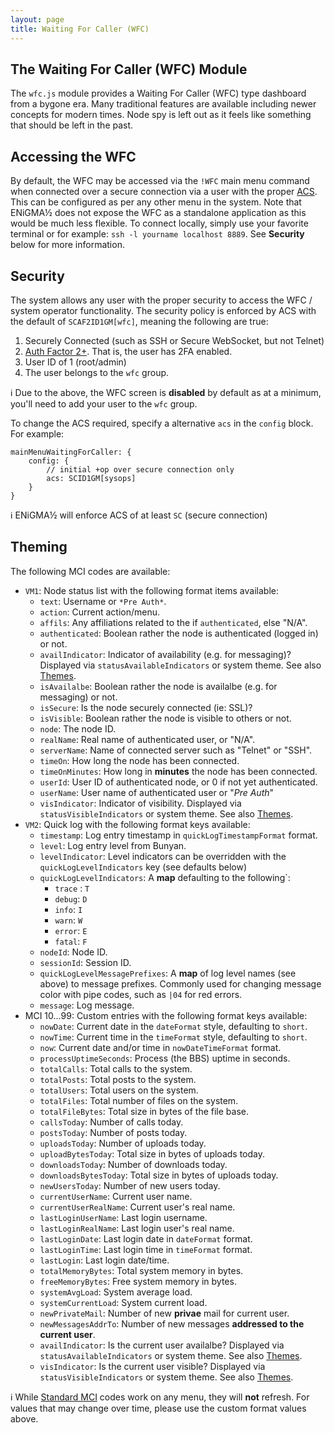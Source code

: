 ```yaml
---
layout: page
title: Waiting For Caller (WFC)
---
```

## The Waiting For Caller (WFC) Module
The `wfc.js` module provides a Waiting For Caller (WFC) type dashboard from a bygone era. Many traditional features are available including newer concepts for modern times. Node spy is left out as it feels like something that should be left in the past.

## Accessing the WFC
By default, the WFC may be accessed via the `!WFC` main menu command when connected over a secure connection via a user with the proper [ACS](../configuration/acs.md). This can be configured as per any other menu in the system. Note that ENiGMA½ does not expose the WFC as a standalone application as this would be much less flexible. To connect locally, simply use your favorite terminal or for example: `ssh -l yourname localhost 8889`. See **Security** below for more information.

## Security
The system allows any user with the proper security to access the WFC / system operator functionality. The security policy is enforced by ACS with the default of `SCAF2ID1GM[wfc]`, meaning the following are true:

1. Securely Connected (such as SSH or Secure WebSocket, but not Telnet)
2. [Auth Factor 2+](modding/user-2fa-otp-config.md). That is, the user has 2FA enabled.
3. User ID of 1 (root/admin)
4. The user belongs to the `wfc` group.

:information_source: Due to the above, the WFC screen is **disabled** by default as at a minimum, you'll need to add your user to the `wfc` group.

To change the ACS required, specify a alternative `acs` in the `config` block. For example:
```hjson
mainMenuWaitingForCaller: {
    config: {
        // initial +op over secure connection only
        acs: SCID1GM[sysops]
    }
}
```

:information_source: ENiGMA½ will enforce ACS of at least `SC` (secure connection)

## Theming
The following MCI codes are available:
* `VM1`: Node status list with the following format items available:
    * `text`: Username or `*Pre Auth*`.
    * `action`: Current action/menu.
    * `affils`: Any affiliations related to the if `authenticated`, else "N/A".
    * `authenticated`: Boolean rather the node is authenticated (logged in) or not.
    * `availIndicator`: Indicator of availability (e.g. for messaging)? Displayed via `statusAvailableIndicators` or system theme. See also [Themes](../art/themes.md).
    * `isAvailalbe`: Boolean rather the node is availalbe (e.g. for messaging) or not.
    * `isSecure`: Is the node securely connected (ie: SSL)?
    * `isVisible`: Boolean rather the node is visible to others or not.
    * `node`: The node ID.
    * `realName`: Real name of authenticated user, or "N/A".
    * `serverName`: Name of connected server such as "Telnet" or "SSH".
    * `timeOn`: How long the node has been connected.
    * `timeOnMinutes`: How long in **minutes** the node has been connected.
    * `userId`: User ID of authenticated node, or 0 if not yet authenticated.
    * `userName`: User name of authenticated user or "*Pre Auth*"
    * `visIndicator`: Indicator of visibility. Displayed via `statusVisibleIndicators` or system theme. See also [Themes](../art/themes.md).
* `VM2`: Quick log with the following format keys available:
    * `timestamp`: Log entry timestamp in `quickLogTimestampFormat` format.
    * `level`: Log entry level from Bunyan.
    * `levelIndicator`: Level indicators can be overridden with the `quickLogLevelIndicators` key (see defaults below)
    * `quickLogLevelIndicators`: A **map** defaulting to the following`:
        * `trace` : `T`
        * `debug`: `D`
        * `info`: `I`
        * `warn`: `W`
        * `error`: `E`
        * `fatal`: `F`
    * `nodeId`: Node ID.
    * `sessionId`: Session ID.
    * `quickLogLevelMessagePrefixes`: A **map** of log level names (see above) to message prefixes. Commonly used for changing message color with pipe codes, such as `|04` for red errors.
    * `message`: Log message.
* MCI 10...99: Custom entries with the following format keys available:
    * `nowDate`: Current date in the `dateFormat` style, defaulting to `short`.
    * `nowTime`: Current time in the `timeFormat` style, defaulting to `short`.
    * `now`: Current date and/or time in `nowDateTimeFormat` format.
    * `processUptimeSeconds`: Process (the BBS) uptime in seconds.
    * `totalCalls`: Total calls to the system.
    * `totalPosts`: Total posts to the system.
    * `totalUsers`: Total users on the system.
    * `totalFiles`: Total number of files on the system.
    * `totalFileBytes`: Total size in bytes of the file base.
    * `callsToday`: Number of calls today.
    * `postsToday`: Number of posts today.
    * `uploadsToday`: Number of uploads today.
    * `uploadBytesToday`: Total size in bytes of uploads today.
    * `downloadsToday`: Number of downloads today.
    * `downloadsBytesToday`: Total size in bytes of uploads today.
    * `newUsersToday`: Number of new users today.
    * `currentUserName`: Current user name.
    * `currentUserRealName`: Current user's real name.
    * `lastLoginUserName`: Last login username.
    * `lastLoginRealName`: Last login user's real name.
    * `lastLoginDate`: Last login date in `dateFormat` format.
    * `lastLoginTime`: Last login time in `timeFormat` format.
    * `lastLogin`: Last login date/time.
    * `totalMemoryBytes`: Total system memory in bytes.
    * `freeMemoryBytes`: Free system memory in bytes.
    * `systemAvgLoad`: System average load.
    * `systemCurrentLoad`: System current load.
    * `newPrivateMail`: Number of new **privae** mail for current user.
    * `newMessagesAddrTo`: Number of new messages **addressed to the current user**.
    * `availIndicator`: Is the current user availalbe? Displayed via `statusAvailableIndicators` or system theme. See also [Themes](../art/themes.md).
    * `visIndicator`: Is the current user visible? Displayed via `statusVisibleIndicators` or system theme. See also [Themes](../art/themes.md).


:information_source: While [Standard MCI](../art/mci.md) codes work on any menu, they will **not** refresh. For values that may change over time, please use the custom format values above.